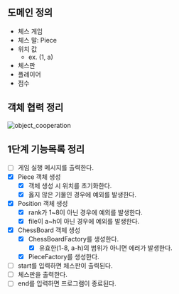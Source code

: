 ## 도메인 정의
- 체스 게임
- 체스 말: Piece
- 위치 값
  - ex. (1, a)
- 체스판
- 플레이어
- 점수

## 객체 협력 정리
![object_cooperation](https://user-images.githubusercontent.com/50176238/111277975-6300de00-867c-11eb-9175-601b2b382d33.png)

## 1단계 기능목록 정리
- [ ] 게임 실행 메시지를 출력한다.
- [x] Piece 객체 생성
  - [x] 객체 생성 시 위치를 초기화한다.
  - [x] 옳지 않은 기물인 경우에 예외를 발생한다.
- [x] Position 객체 생성
  - [x] rank가 1~8이 아닌 경우에 예외를 발생한다.
  - [x] file이 a~h이 아닌 경우에 예외를 발생한다.
- [x] ChessBoard 객체 생성
  - [x] ChessBoardFactory를 생성한다. 
    - [x] 유효한(1-8, a-h)의 범위가 아니면 에러가 발생한다.
  - [x] PieceFactory를 생성한다.
- [ ] start를 입력하면 체스판이 출력된다. 
- [ ] 체스판을 출력한다.
- [ ] end를 입력하면 프로그램이 종료된다.